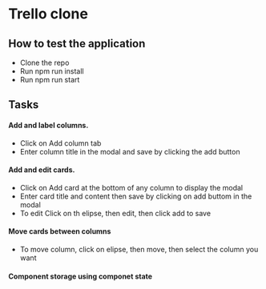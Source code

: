 # Trello clone
## How to test the application
- Clone the repo
- Run npm run install
- Run npm run start

## Tasks
#### Add and label columns.
- Click on Add column tab
- Enter column title in the modal and save by clicking the add button
#### Add and edit cards. 
- Click on Add card at the bottom of any column to display the modal
- Enter card title and content then save by clicking on add buttom in the modal
- To edit Click on th elipse, then edit, then click add to save
#### Move cards between columns
- To move column, click on elipse, then move, then select the column you want
#### Component storage using componet state
